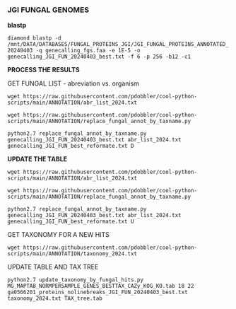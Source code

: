 ### JGI FUNGAL GENOMES

**blastp**

`diamond blastp -d /mnt/DATA/DATABASES/FUNGAL_PROTEINS_JGI/JGI_FUNGAL_PROTEINS_ANNOTATED_20240403 -q genecalling_fgs.faa -e 1E-5 -o genecalling_JGI_FUN_20240403_best.txt -f 6 -p 256 -b12 -c1`

**PROCESS THE RESULTS**

GET FUNGAL LIST - abreviation vs. organism

`wget https://raw.githubusercontent.com/pdobbler/cool-python-scripts/main/ANNOTATION/abr_list_2024.txt`

`wget https://raw.githubusercontent.com/pdobbler/cool-python-scripts/main/ANNOTATION/replace_fungal_annot_by_taxname.py`

`python2.7 replace_fungal_annot_by_taxname.py genecalling_JGI_FUN_20240403_best.txt abr_list_2024.txt genecalling_JGI_FUN_best_reformate.txt D`


**UPDATE THE TABLE**


`wget https://raw.githubusercontent.com/pdobbler/cool-python-scripts/main/ANNOTATION/abr_list_2024.txt`

`wget https://raw.githubusercontent.com/pdobbler/cool-python-scripts/main/ANNOTATION/replace_fungal_annot_by_taxname.py`

`python2.7 replace_fungal_annot_by_taxname.py genecalling_JGI_FUN_20240403_best.txt abr_list_2024.txt genecalling_JGI_FUN_best_reformate.txt U`

GET TAXONOMY FOR A NEW HITS

`wget https://raw.githubusercontent.com/pdobbler/cool-python-scripts/main/ANNOTATION/taxonomy_2024.txt`

UPDATE TABLE AND TAX TREE

`python2.7 update_taxonomy_by_fungal_hits.py MG_MAPTAB_NORMPERSAMPLE_GENES_BESTTAX_CAZy_KOG_KO.tab 18 22 ga0566201_proteins_nolinebreaks_JGI_FUN_20240403_best.txt taxonomy_2024.txt TAX_tree.tab`



